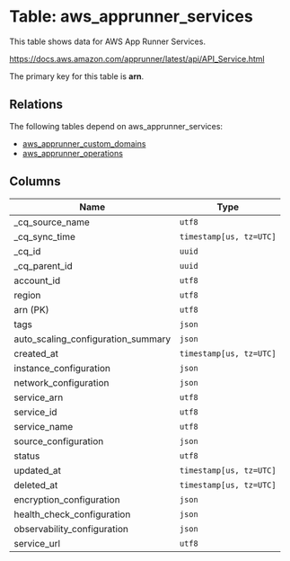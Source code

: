 # Table: aws_apprunner_services

This table shows data for AWS App Runner Services.

https://docs.aws.amazon.com/apprunner/latest/api/API_Service.html

The primary key for this table is **arn**.

## Relations

The following tables depend on aws_apprunner_services:
  - [aws_apprunner_custom_domains](aws_apprunner_custom_domains)
  - [aws_apprunner_operations](aws_apprunner_operations)

## Columns

| Name          | Type          |
| ------------- | ------------- |
|_cq_source_name|`utf8`|
|_cq_sync_time|`timestamp[us, tz=UTC]`|
|_cq_id|`uuid`|
|_cq_parent_id|`uuid`|
|account_id|`utf8`|
|region|`utf8`|
|arn (PK)|`utf8`|
|tags|`json`|
|auto_scaling_configuration_summary|`json`|
|created_at|`timestamp[us, tz=UTC]`|
|instance_configuration|`json`|
|network_configuration|`json`|
|service_arn|`utf8`|
|service_id|`utf8`|
|service_name|`utf8`|
|source_configuration|`json`|
|status|`utf8`|
|updated_at|`timestamp[us, tz=UTC]`|
|deleted_at|`timestamp[us, tz=UTC]`|
|encryption_configuration|`json`|
|health_check_configuration|`json`|
|observability_configuration|`json`|
|service_url|`utf8`|